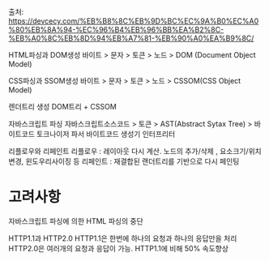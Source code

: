 


출처:
 https://devcecy.com/%EB%B8%8C%EB%9D%BC%EC%9A%B0%EC%A0%80%EB%8A%94-%EC%96%B4%EB%96%BB%EA%B2%8C-%EB%A0%8C%EB%8D%94%EB%A7%81-%EB%90%A0%EA%B9%8C/ 

HTML파싱과 DOM생성
 바이트 > 문자 > 토큰 > 노드 > DOM (Document Object Model)

CSS파싱과 SSOM생성
 바이트 > 문자 > 토큰 > 노드 > CSSOM(CSS Object Model)


렌더트리 생성
 DOM트리 + CSSOM

자바스크립트 파싱
 자바스크립트소스코드 > 토큰 > AST(Abstract Sytax Tree) > 바이트코드
                     토크나이저    파서                        바이트코드 생성기   인터프리터


리플로우와 리페인트
 리플로우 : 레이아웃 다시 계산. 노드의 추가/삭제 , 요소크기/위치변경, 윈도우리사이징 등
 리페인트 : 재결합된 랜더트리를 기반으로 다시 페인팅


# 고려사항
 자바스크립트 파싱에 의한 HTML 파싱의 중단

 HTTP1.1과 HTTP2.0
  HTTP1.1은 한번에 하나의 요청과 하나의 응답만을 처리
  HTTP2.0은 여러개의 요청과 응답이 가능. HTTP1.1에 비해 50% 속도향상 